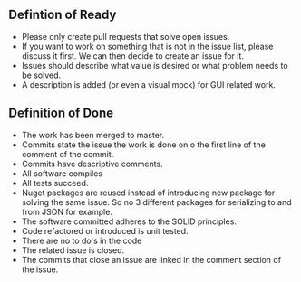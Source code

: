 ## Defintion of Ready
- Please only create pull requests that solve open issues.
- If you want to work on something that is not in the issue list, please discuss it first. We can then decide to create an issue for it.
- Issues should describe what value is desired or what problem needs to be solved.
- A description is added (or even a visual mock) for GUI related work.

## Definition of Done
- The work has been merged to master.
- Commits state the issue the work is done on o the first line of the comment of the commit.
- Commits have descriptive comments.
- All software compiles
- All tests succeed.
- Nuget packages are reused instead of introducing new package for solving the same issue. So no 3 different packages for serializing to and from JSON for example.
- The software committed adheres to the SOLID principles.
- Code refactored or introduced is unit tested.
- There are no to do's in the code
- The related issue is closed.
- The commits that close an issue are linked in the comment section of the issue.
